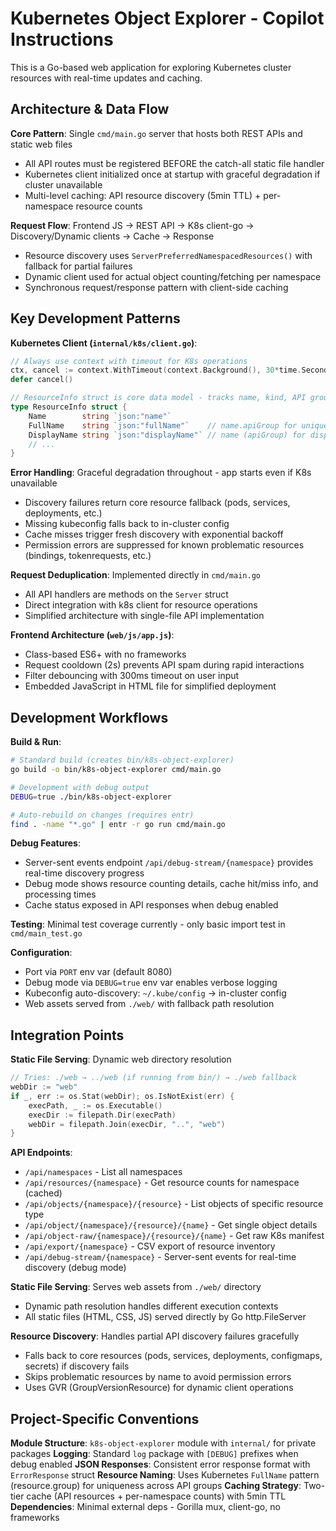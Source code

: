 # Kubernetes Object Explorer - Copilot Instructions

This is a Go-based web application for exploring Kubernetes cluster resources with real-time updates and caching.

## Architecture & Data Flow

**Core Pattern**: Single `cmd/main.go` server that hosts both REST APIs and static web files
- All API routes must be registered BEFORE the catch-all static file handler
- Kubernetes client initialized once at startup with graceful degradation if cluster unavailable
- Multi-level caching: API resource discovery (5min TTL) + per-namespace resource counts

**Request Flow**: Frontend JS → REST API → K8s client-go → Discovery/Dynamic clients → Cache → Response
- Resource discovery uses `ServerPreferredNamespacedResources()` with fallback for partial failures
- Dynamic client used for actual object counting/fetching per namespace  
- Synchronous request/response pattern with client-side caching

## Key Development Patterns

**Kubernetes Client (`internal/k8s/client.go`)**:
```go
// Always use context with timeout for K8s operations
ctx, cancel := context.WithTimeout(context.Background(), 30*time.Second)
defer cancel()

// ResourceInfo struct is core data model - tracks name, kind, API group, count
type ResourceInfo struct {
    Name        string `json:"name"`
    FullName    string `json:"fullName"`    // name.apiGroup for uniqueness  
    DisplayName string `json:"displayName"` // name (apiGroup) for display
    // ...
}
```

**Error Handling**: Graceful degradation throughout - app starts even if K8s unavailable
- Discovery failures return core resource fallback (pods, services, deployments, etc.)
- Missing kubeconfig falls back to in-cluster config
- Cache misses trigger fresh discovery with exponential backoff
- Permission errors are suppressed for known problematic resources (bindings, tokenrequests, etc.)

**Request Deduplication**: Implemented directly in `cmd/main.go`
- All API handlers are methods on the `Server` struct  
- Direct integration with k8s client for resource operations
- Simplified architecture with single-file API implementation

**Frontend Architecture (`web/js/app.js`)**:
- Class-based ES6+ with no frameworks  
- Request cooldown (2s) prevents API spam during rapid interactions
- Filter debouncing with 300ms timeout on user input
- Embedded JavaScript in HTML file for simplified deployment

## Development Workflows

**Build & Run**:
```bash
# Standard build (creates bin/k8s-object-explorer)
go build -o bin/k8s-object-explorer cmd/main.go

# Development with debug output
DEBUG=true ./bin/k8s-object-explorer

# Auto-rebuild on changes (requires entr)
find . -name "*.go" | entr -r go run cmd/main.go
```

**Debug Features**:
- Server-sent events endpoint `/api/debug-stream/{namespace}` provides real-time discovery progress
- Debug mode shows resource counting details, cache hit/miss info, and processing times
- Cache status exposed in API responses when debug enabled

**Testing**: Minimal test coverage currently - only basic import test in `cmd/main_test.go`

**Configuration**:
- Port via `PORT` env var (default 8080)  
- Debug mode via `DEBUG=true` env var enables verbose logging
- Kubeconfig auto-discovery: `~/.kube/config` → in-cluster config
- Web assets served from `./web/` with fallback path resolution

## Integration Points

**Static File Serving**: Dynamic web directory resolution
```go
// Tries: ./web → ../web (if running from bin/) → ./web fallback
webDir := "web"
if _, err := os.Stat(webDir); os.IsNotExist(err) {
    execPath, _ := os.Executable()
    execDir := filepath.Dir(execPath)
    webDir = filepath.Join(execDir, "..", "web")
}
```

**API Endpoints**:
- `/api/namespaces` - List all namespaces
- `/api/resources/{namespace}` - Get resource counts for namespace (cached)
- `/api/objects/{namespace}/{resource}` - List objects of specific resource type
- `/api/object/{namespace}/{resource}/{name}` - Get single object details
- `/api/object-raw/{namespace}/{resource}/{name}` - Get raw K8s manifest
- `/api/export/{namespace}` - CSV export of resource inventory
- `/api/debug-stream/{namespace}` - Server-sent events for real-time discovery (debug mode)

**Static File Serving**: Serves web assets from `./web/` directory
- Dynamic path resolution handles different execution contexts
- All static files (HTML, CSS, JS) served directly by Go http.FileServer

**Resource Discovery**: Handles partial API discovery failures gracefully
- Falls back to core resources (pods, services, deployments, configmaps, secrets) if discovery fails
- Skips problematic resources by name to avoid permission errors
- Uses GVR (GroupVersionResource) for dynamic client operations

## Project-Specific Conventions

**Module Structure**: `k8s-object-explorer` module with `internal/` for private packages
**Logging**: Standard `log` package with `[DEBUG]` prefixes when debug enabled
**JSON Responses**: Consistent error response format with `ErrorResponse` struct
**Resource Naming**: Uses Kubernetes `FullName` pattern (resource.group) for uniqueness across API groups
**Caching Strategy**: Two-tier cache (API resources + per-namespace counts) with 5min TTL
**Dependencies**: Minimal external deps - Gorilla mux, client-go, no frameworks